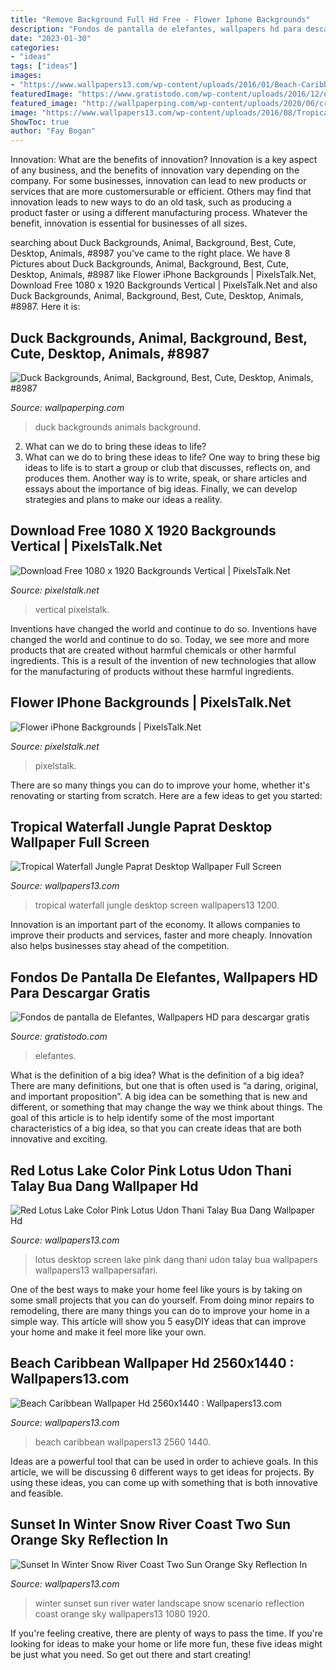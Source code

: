 ```yaml
---
title: "Remove Background Full Hd Free - Flower Iphone Backgrounds"
description: "Fondos de pantalla de elefantes, wallpapers hd para descargar gratis"
date: "2023-01-30"
categories:
- "ideas"
tags: ["ideas"]
images:
- "https://www.wallpapers13.com/wp-content/uploads/2016/01/Beach-Caribbean-Wallpaper-Hd-2560x1440-1024x768.jpg"
featuredImage: "https://www.gratistodo.com/wp-content/uploads/2016/12/elefantes-wallpapers-16.jpg"
featured_image: "http://wallpaperping.com/wp-content/uploads/2020/06/crop-486x1080.jpg"
image: "https://www.wallpapers13.com/wp-content/uploads/2016/08/Tropical-waterfall-Jungle-paprat-Desktop-Wallpaper-full-screen-1920x1200-1600x1200.jpg"
ShowToc: true
author: "Fay Bogan"
---
```



Innovation: What are the benefits of innovation?
Innovation is a key aspect of any business, and the benefits of innovation vary depending on the company. For some businesses, innovation can lead to new products or services that are more customersurable or efficient. Others may find that innovation leads to new ways to do an old task, such as producing a product faster or using a different manufacturing process. Whatever the benefit, innovation is essential for businesses of all sizes.

	

		
searching about Duck Backgrounds, Animal, Background, Best, Cute, Desktop, Animals, #8987 you've came to the right place. We have 8 Pictures about Duck Backgrounds, Animal, Background, Best, Cute, Desktop, Animals, #8987 like Flower iPhone Backgrounds | PixelsTalk.Net, Download Free 1080 x 1920 Backgrounds Vertical | PixelsTalk.Net and also Duck Backgrounds, Animal, Background, Best, Cute, Desktop, Animals, #8987. Here it is:
		
    
## Duck Backgrounds, Animal, Background, Best, Cute, Desktop, Animals, #8987

<img loading=lazy src="http://wallpaperping.com/wp-content/uploads/2020/06/crop-486x1080.jpg" onerror="this.onerror=null;this.src='https://tse3.mm.bing.net/th?id=OIP.2X_tPGnd4RdR3l9uMnFXgQHaQd&amp;pid=15.1';" alt="Duck Backgrounds, Animal, Background, Best, Cute, Desktop, Animals, #8987">

_Source: wallpaperping.com_

>duck backgrounds animals background. 

	

2. What can we do to bring these ideas to life?
2. What can we do to bring these ideas to life? 
One way to bring these big ideas to life is to start a group or club that discusses, reflects on, and produces them. Another way is to write, speak, or share articles and essays about the importance of big ideas. Finally, we can develop strategies and plans to make our ideas a reality.

    
## Download Free 1080 X 1920 Backgrounds Vertical | PixelsTalk.Net

<img loading=lazy src="https://www.pixelstalk.net/wp-content/uploads/2016/08/1080-x-1920-Background-Vertical-HD.jpg" onerror="this.onerror=null;this.src='https://tse1.mm.bing.net/th?id=OIP.ptts_CKbQU3drXQabWEybAHaNK&amp;pid=15.1';" alt="Download Free 1080 x 1920 Backgrounds Vertical | PixelsTalk.Net">

_Source: pixelstalk.net_

>vertical pixelstalk. 

	

Inventions have changed the world and continue to do so.
Inventions have changed the world and continue to do so. Today, we see more and more products that are created without harmful chemicals or other harmful ingredients. This is a result of the invention of new technologies that allow for the manufacturing of products without these harmful ingredients.

    
## Flower IPhone Backgrounds | PixelsTalk.Net

<img loading=lazy src="https://www.pixelstalk.net/wp-content/uploads/2016/08/Flowers-iphone-wallpaper-hd-1080p.jpg" onerror="this.onerror=null;this.src='https://tse3.mm.bing.net/th?id=OIP.OOFsyKf4Uq5PZWomaP6z3wHaNK&amp;pid=15.1';" alt="Flower iPhone Backgrounds | PixelsTalk.Net">

_Source: pixelstalk.net_

>pixelstalk. 

	

There are so many things you can do to improve your home, whether it's renovating or starting from scratch. Here are a few ideas to get you started:

    
## Tropical Waterfall Jungle Paprat Desktop Wallpaper Full Screen

<img loading=lazy src="https://www.wallpapers13.com/wp-content/uploads/2016/08/Tropical-waterfall-Jungle-paprat-Desktop-Wallpaper-full-screen-1920x1200-1600x1200.jpg" onerror="this.onerror=null;this.src='https://tse3.mm.bing.net/th?id=OIP.UeKRw1jdEiUWTSK5652qYwHaFj&amp;pid=15.1';" alt="Tropical Waterfall Jungle Paprat Desktop Wallpaper Full Screen">

_Source: wallpapers13.com_

>tropical waterfall jungle desktop screen wallpapers13 1200. 

	

Innovation is an important part of the economy. It allows companies to improve their products and services, faster and more cheaply. Innovation also helps businesses stay ahead of the competition. 

    
## Fondos De Pantalla De Elefantes, Wallpapers HD Para Descargar Gratis

<img loading=lazy src="https://www.gratistodo.com/wp-content/uploads/2016/12/elefantes-wallpapers-16.jpg" onerror="this.onerror=null;this.src='https://tse1.mm.bing.net/th?id=OIP._DPEAQSZLEg5KaMHQs4zEQHaEo&amp;pid=15.1';" alt="Fondos de pantalla de Elefantes, Wallpapers HD para descargar gratis">

_Source: gratistodo.com_

>elefantes. 

	

What is the definition of a big idea?
What is the definition of a big idea? There are many definitions, but one that is often used is “a daring, original, and important proposition”. A big idea can be something that is new and different, or something that may change the way we think about things. The goal of this article is to help identify some of the most important characteristics of a big idea, so that you can create ideas that are both innovative and exciting.

    
## Red Lotus Lake Color Pink Lotus Udon Thani Talay Bua Dang Wallpaper Hd

<img loading=lazy src="https://www.wallpapers13.com/wp-content/uploads/2016/03/Red-Lotus-Lake-Color-Pink-Lotus-Udon-Thani-Talay-Bua-Dang-Wallpaper-Hd-For-Desktop-Full-Screen-1920x1080-1280x960.jpg" onerror="this.onerror=null;this.src='https://tse2.mm.bing.net/th?id=OIP.8hrIirkduCbRVrrvbqPyTAHaFj&amp;pid=15.1';" alt="Red Lotus Lake Color Pink Lotus Udon Thani Talay Bua Dang Wallpaper Hd">

_Source: wallpapers13.com_

>lotus desktop screen lake pink dang thani udon talay bua wallpapers wallpapers13 wallpapersafari. 

	

One of the best ways to make your home feel like yours is by taking on some small projects that you can do yourself. From doing minor repairs to remodeling, there are many things you can do to improve your home in a simple way. This article will show you 5 easyDIY ideas that can improve your home and make it feel more like your own.

    
## Beach Caribbean Wallpaper Hd 2560x1440 : Wallpapers13.com

<img loading=lazy src="https://www.wallpapers13.com/wp-content/uploads/2016/01/Beach-Caribbean-Wallpaper-Hd-2560x1440-1024x768.jpg" onerror="this.onerror=null;this.src='https://tse4.mm.bing.net/th?id=OIP.nxqZk8ocO2eHUr23NLkzugHaFj&amp;pid=15.1';" alt="Beach Caribbean Wallpaper Hd 2560x1440 : Wallpapers13.com">

_Source: wallpapers13.com_

>beach caribbean wallpapers13 2560 1440. 

	

Ideas are a powerful tool that can be used in order to achieve goals. In this article, we will be discussing 6 different ways to get ideas for projects. By using these ideas, you can come up with something that is both innovative and feasible.

    
## Sunset In Winter Snow River Coast Two Sun Orange Sky Reflection In

<img loading=lazy src="https://www.wallpapers13.com/wp-content/uploads/2017/09/Sunset-in-winter-snow-river-coast-two-sun-orange-sky-reflection-in-water-beautiful-scenario-landscape-Full-HD-Wallpaper-1920x1080-1280x960.jpg" onerror="this.onerror=null;this.src='https://tse4.mm.bing.net/th?id=OIP.eleZz3owcldFoQdjg451ZQHaFj&amp;pid=15.1';" alt="Sunset In Winter Snow River Coast Two Sun Orange Sky Reflection In">

_Source: wallpapers13.com_

>winter sunset sun river water landscape snow scenario reflection coast orange sky wallpapers13 1080 1920. 

	

If you're feeling creative, there are plenty of ways to pass the time. If you're looking for ideas to make your home or life more fun, these five ideas might be just what you need. So get out there and start creating!

